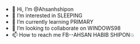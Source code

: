 - 👋 Hi, I’m @Ahsanhshipon
- 👀 I’m interested in SLEEPING 
- 🌱 I’m currently learning PRIMARY 
- 💞️ I’m looking to collaborate on WINDOWS98
- 📫 How to reach me FB--AHSAN HABIB SHIPON💥
<!---
Ahsanhshipon/Ahsanhshipon is a ✨ special ✨ repository because its `README.md` (this file) appears on your GitHub profile.
You can click the Preview link to take a look at your changes.
--->
